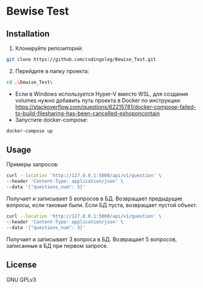 # Bewise Test

## Installation

1. Клонируйте репозиторий:

```bash
git clone https://github.com/codingoleg/Bewise_Test.git
```

2. Перейдите в папку проекта:

```bash
cd .\Bewise_Test\
```

+ Если в Windows используется Hyper-V вместо WSL, для создания volumes нужно добавить путь проекта в Docker по
  инструкции: https://stackoverflow.com/questions/62215781/docker-compose-failed-to-build-filesharing-has-been-cancelled-eshoponcontain
+ Запустите docker-compose:

```bash
docker-compose up
```

## Usage

Примеры запросов:
```bash
curl --location 'http://127.0.0.1:5000/api/v1/question' \
--header 'Content-Type: application/json' \
--data '{"questions_num": 5}'
```
Получает и записывает 5 вопросов в БД. Возвращает предыдущие вопросы, если таковые были.
Если БД пуста, возвращает пустой объект.
```bash
curl --location 'http://127.0.0.1:5000/api/v1/question' \
--header 'Content-Type: application/json' \
--data '{"questions_num": 3}'
```
Получает и записывает 3 вопроса в БД. Возвращает 5 вопросов, записанные в БД при первом запросе.

## License

GNU GPLv3 
